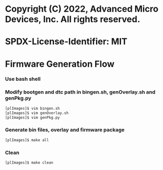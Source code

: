 # Copyright (C) 2022, Advanced Micro Devices, Inc. All rights reserved.
# SPDX-License-Identifier: MIT

# Firmware Generation Flow

### Use bash shell
### Modify bootgen and dtc path in bingen.sh, genOverlay.sh and genPkg.py 

```bash
[plImages]$ vim bingen.sh
[plImages]$ vim genOverlay.sh
[plImages]$ vim genPkg.py
```
### Generate bin files, overlay and firmware package

```bash
[plImages]$ make all
```

### Clean

```bash
[plImages]$ make clean
```
